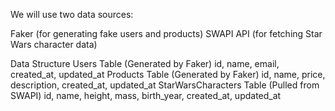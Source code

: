 We will use two data sources:

Faker (for generating fake users and products)
SWAPI API (for fetching Star Wars character data)


Data Structure
Users Table (Generated by Faker)
id, name, email, created_at, updated_at
Products Table (Generated by Faker)
id, name, price, description, created_at, updated_at
StarWarsCharacters Table (Pulled from SWAPI)
id, name, height, mass, birth_year, created_at, updated_at